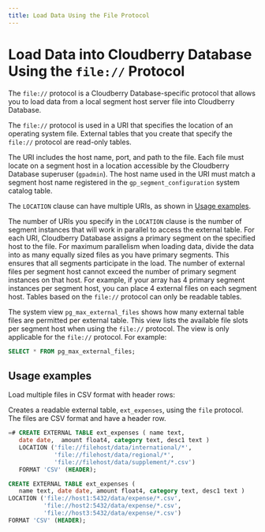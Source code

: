 ```yaml
---
title: Load Data Using the File Protocol
---
```


# Load Data into Cloudberry Database Using the `file://` Protocol

The `file://` protocol is a Cloudberry Database-specific protocol that allows you to load data from a local segment host server file into Cloudberry Database.

The `file://` protocol is used in a URI that specifies the location of an operating system file. External tables that you create that specify the `file://` protocol are read-only tables.

The URI includes the host name, port, and path to the file. Each file must locate on a segment host in a location accessible by the Cloudberry Database superuser (`gpadmin`). The host name used in the URI must match a segment host name registered in the `gp_segment_configuration` system catalog table.

The `LOCATION` clause can have multiple URIs, as shown in [Usage examples](#usage-examples).

The number of URIs you specify in the `LOCATION` clause is the number of segment instances that will work in parallel to access the external table. For each URI, Cloudberry Database assigns a primary segment on the specified host to the file. For maximum parallelism when loading data, divide the data into as many equally sized files as you have primary segments. This ensures that all segments participate in the load. The number of external files per segment host cannot exceed the number of primary segment instances on that host. For example, if your array has 4 primary segment instances per segment host, you can place 4 external files on each segment host. Tables based on the `file://` protocol can only be readable tables.

The system view `pg_max_external_files` shows how many external table files are permitted per external table. This view lists the available file slots per segment host when using the `file://` protocol. The view is only applicable for the `file://` protocol. For example:

```sql
SELECT * FROM pg_max_external_files;
```

## Usage examples

Load multiple files in CSV format with header rows:

Creates a readable external table, `ext_expenses`, using the `file` protocol. The files are CSV format and have a header row.

```sql
=# CREATE EXTERNAL TABLE ext_expenses ( name text, 
   date date,  amount float4, category text, desc1 text ) 
   LOCATION ('file://filehost/data/international/*', 
             'file://filehost/data/regional/*',
             'file://filehost/data/supplement/*.csv')
   FORMAT 'CSV' (HEADER);
```

```sql
CREATE EXTERNAL TABLE ext_expenses (
   name text, date date, amount float4, category text, desc1 text ) 
LOCATION ('file://host1:5432/data/expense/*.csv', 
          'file://host2:5432/data/expense/*.csv', 
          'file://host3:5432/data/expense/*.csv') 
FORMAT 'CSV' (HEADER);
```
